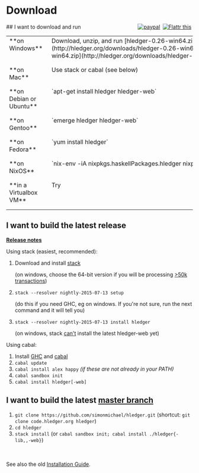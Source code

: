 # Download

<div style="float:right; text-align:right; white-space:nowrap; ">
<a href="https://www.paypal.com/cgi-bin/webscr?cmd=_s-xclick&hosted_button_id=5J33NLXYXCYAY"><img border=0 src="https://www.paypal.com/en_US/i/btn/x-click-but04.gif" alt="paypal"></a> 
<a style="margin-left:3px;" href="https://flattr.com/submit/auto?user_id=simonmichael&url=http%3A%2F%2Fhledger.org" target="_blank"><img src="//api.flattr.com/button/flattr-badge-large.png" alt="Flattr this" title="Flattr this" border="0"></a> 
<div style="display:inline-block; position:relative; top:5px;">
<script data-gratipay-username="simonmichael" data-gratipay-widget="button" src="//grtp.co/v1.js"></script> 
</div>
</div>
## I want to download and run
<!-- <sub>(If the download is out of date or doesn't run on my system, I might troubleshoot or donate to fund improvements)</sub> -->

<style>
tr { vertical-align:top; }
td { padding-bottom:1em; padding-right:1em; }
</style>

<table>

<tr><td>
**on Windows**
</td><td>
<!-- [windows install guide](windows-install.html)\ -->
Download, unzip, and run
[hledger-0.26-win64.zip](http://hledger.org/downloads/hledger-0.26-win64.zip)
<!-- (or the [32-bit build](http://hledger.org/downloads/hledger-0.26-win32.zip)) -->
and
[hledger-web-0.26-win64.zip](http://hledger.org/downloads/hledger-web-0.26-win64.zip)
</td></tr>

<tr><td>
**on Mac**
</td><td>
<!-- [mac install guide](mac-install.html)\ -->
<!-- [hledger.mac.zip]()\ -->
<!-- [hledger-web.mac.zip]()\ -->
Use stack or cabal (see below)
</td></tr>

<tr><td>
**on Debian or Ubuntu**
</td><td>
`apt-get install hledger hledger-web`
</td></tr>

<tr><td>
**on Gentoo**
</td><td>
`emerge hledger hledger-web`
</td></tr>

<tr><td>
**on Fedora**
</td><td>
`yum install hledger`
</td></tr>

<tr><td>
**on NixOS**
</td><td style="white-space:nowrap;">
`nix-env -iA nixpkgs.haskellPackages.hledger nixpkgs.haskellPackages.hledgerWeb`
</td></tr>

<tr><td>
**in a Virtualbox VM**
</td><td>
Try <https://github.com/sciurus/hledger-vagrant>
</td></tr>

</table>

<!--
**on another GNU/Linux\<small>(or can run Linux binaries)</small>**
[hledger.linux-32.zip]()
[hledger-web.linux-32.zip]()
[hledger.linux-64.zip]()
[hledger-web.linux-64.zip]()
Use cabal
-->

<!--
Building and supporting Windows and Mac binaries is costly, so
it's demand-driven - you can indicate demand by making a project
donation of any size. Binaries funded in this way will be linked here.
This is a quick way to help the project and your fellow users!
-->

## I want to build the latest release

**[Release notes](release-notes.html)**

Using stack (easiest, recommended):

1. Download and install [stack](https://github.com/commercialhaskell/stack/wiki/Downloads)

    (on windows, choose the 64-bit version if you will be processing [>50k transactions](https://github.com/simonmichael/hledger/issues/275))

2. `stack --resolver nightly-2015-07-13 setup`

    (do this if you need GHC, eg on windows. If you're not sure, run the next command and it will tell you)

3. `stack --resolver nightly-2015-07-13 install hledger`

    (on windows, stack [can't](https://github.com/commercialhaskell/stack/issues/661) install the latest hledger-web yet)

Using cabal:

1. Install [GHC](http://haskell.org/ghc) and [cabal](http://haskell.org/cabal/download.html)
2. `cabal update`
3. `cabal install alex happy`    *(if these are not already in your PATH)*
4. `cabal sandbox init`
5. `cabal install hledger[-web]`

## I want to build the latest [master branch](https://github.com/simonmichael/hledger/commits/master)

1. `git clone https://github.com/simonmichael/hledger.git` (shortcut: `git clone code.hledger.org hledger`)
2. `cd hledger`
3. `stack install` (or `cabal sandbox init; cabal install ./hledger{-lib,,-web}`)

\
\
See also the old [Installation Guide](installing.html).

